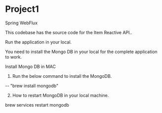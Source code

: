 # Project1
Spring WebFlux

This codebase has the source code for the Item Reactive API..

Run the application in your local.

You need to install the Mongo DB in your local for the complete application to work.

Install Mongo DB in MAC

1. Run the below command to install the MongoDB.

-- "brew install mongodb"

2. How to restart MongoDB in your local machine.

brew services restart mongodb
